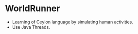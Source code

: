 WorldRunner
===========

- Learning of Ceylon language by simulating human activities.
- Use Java Threads.
